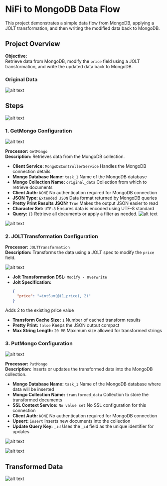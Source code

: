# NiFi to MongoDB Data Flow

This project demonstrates a simple data flow from MongoDB, applying a JOLT transformation, and then writing the modified data back to MongoDB.

## Project Overview

**Objective:**  
Retrieve data from MongoDB, modify the `price` field using a JOLT transformation, and write the updated data back to MongoDB.
### Original Data
![alt text](Imgs/image-8.png)

## Steps
![alt text](Imgs/image.png)

### 1. GetMongo Configuration
![alt text](Imgs/image-3.png)

**Processor:** `GetMongo`  
**Description:** Retrieves data from the MongoDB collection.

- **Client Service:** `MongoDBControllerService` Handles the MongoDB connection details
- **Mongo Database Name:** `task_1` Name of the MongoDB database
- **Mongo Collection Name:** `original_data` Collection from which to retrieve documents
- **Client Auth:** `NONE` No authentication required for MongoDB connection
- **JSON Type:** `Extended JSON` Data format returned by MongoDB queries
- **Pretty Print Results JSON:** `True` Makes the output JSON easier to read
- **Character Set:** `UTF-8` Ensures data is encoded using UTF-8 standard
- **Query:** `{}` Retrieve all documents or apply a filter as needed.
![alt text](Imgs/image-1.png)

![alt text](Imgs/image-4.png)

### 2. JOLTTransformation Configuration

**Processor:** `JOLTTransformation`  
**Description:** Transforms the data using a JOLT spec to modify the `price` field.

![alt text](Imgs/image-2.png)

- **Jolt Transformation DSL:** `Modify - Overwrite`  <!-- Overwrites existing values in the document -->
- **Jolt Specification:**  
  ```json
  {
    "price": "=intSum(@(1,price), 2)"
  }
  ```  
 Adds 2 to the existing price value 
- **Transform Cache Size:** `1`   Number of cached transform results 
- **Pretty Print:** `false`   Keeps the JSON output compact 
- **Max String Length:** `20 MB`  Maximum size allowed for transformed strings 


### 3. PutMongo Configuration

![alt text](Imgs/image-6.png)

**Processor:** `PutMongo`  
**Description:** Inserts or updates the transformed data into the MongoDB collection.

- **Mongo Database Name:** `task_1`   Name of the MongoDB database where data will be inserted 
- **Mongo Collection Name:** `transformed_data`   Collection to store the transformed documents 
- **SSL Context Service:** `No value set` No SSL configuration for this connection 
- **Client Auth:** `NONE`   No authentication required for MongoDB connection 
- **Upsert:** `insert`  Inserts new documents into the collection 
- **Update Query Key:** `_id`   Uses the `_id` field as the unique identifier for updates


![alt text](Imgs/image-7.png)

![alt text](Imgs/image-5.png)

## Transformed Data
![alt text](Imgs/image-9.png)